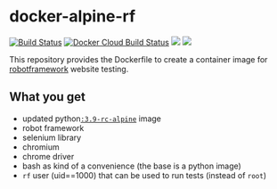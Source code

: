 # docker-alpine-rf

[![Build Status](https://drone.dotya.ml/api/badges/wanderer/docker-alpine-rf/status.svg)](https://drone.dotya.ml/wanderer/docker-alpine-rf)
[![Docker Cloud Build Status](https://img.shields.io/docker/cloud/build/immawanderer/alpine-rf)](https://hub.docker.com/r/immawanderer/alpine-rf/builds)
[![](https://images.microbadger.com/badges/version/immawanderer/alpine-rf.svg)](https://microbadger.com/images/immawanderer/alpine-rf)
[![](https://images.microbadger.com/badges/commit/immawanderer/alpine-rf.svg)](https://microbadger.com/images/immawanderer/alpine-rf)

This repository provides the Dockerfile to create a container image for [robotframework](https://robotframework.org) website testing.

## What you get
* updated python[`:3.9-rc-alpine`](https://hub.docker.com/_/python) image
* robot framework
* selenium library
* chromium
* chrome driver
* bash as kind of a convenience (the base is a python image)
* `rf` user (uid==1000) that can be used to run tests (instead of `root`)
